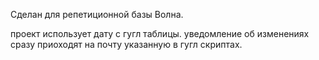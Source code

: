 Сделан для репетиционной базы Волна.

проект использует дату с гугл таблицы.
уведомление об изменениях сразу приоходят на почту указанную в гугл скриптах.